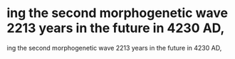 # ing the second morphogenetic wave 2213 years in the future in 4230 AD,

ing the second morphogenetic wave 2213 years in the future in 4230 AD,